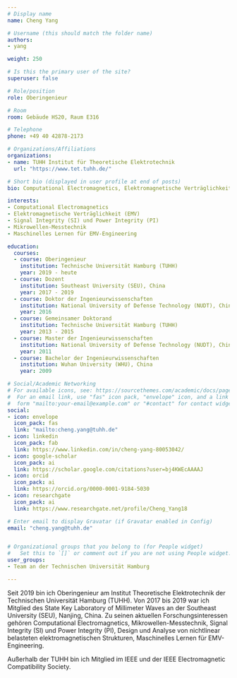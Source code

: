 ```yaml
---
# Display name
name: Cheng Yang

# Username (this should match the folder name)
authors:
- yang

weight: 250

# Is this the primary user of the site?
superuser: false

# Role/position
role: Oberingenieur

# Room
room: Gebäude HS20, Raum E316

# Telephone
phone: +49 40 42878-2173

# Organizations/Affiliations
organizations:
- name: TUHH Institut für Theoretische Elektrotechnik
  url: "https://www.tet.tuhh.de/"

# Short bio (displayed in user profile at end of posts)
bio: Computational Electromagnetics, Elektromagnetische Verträglichkeit (EMV), Signal Integrity (SI) und Power Integrity (PI), Mikrowellen-Messtechnik, Maschinelles Lernen für EMV-Engineering

interests:
- Computational Electromagnetics
- Elektromagnetische Verträglichkeit (EMV)
- Signal Integrity (SI) und Power Integrity (PI)
- Mikrowellen-Messtechnik
- Maschinelles Lernen für EMV-Engineering

education:
  courses:
  - course: Oberingenieur 
    institution: Technische Universität Hamburg (TUHH)
    year: 2019 - heute
  - course: Dozent 
    institution: Southeast University (SEU), China
    year: 2017 - 2019
  - course: Doktor der Ingenieurwissenschaften
    institution: National University of Defense Technology (NUDT), China
    year: 2016
  - course: Gemeinsamer Doktorand
    institution: Technische Universität Hamburg (TUHH)
    year: 2013 - 2015
  - course: Master der Ingenieurwissenschaften 
    institution: National University of Defense Technology (NUDT), China
    year: 2011
  - course: Bachelor der Ingenieurwissenschaften 
    institution: Wuhan University (WHU), China
    year: 2009 

# Social/Academic Networking
# For available icons, see: https://sourcethemes.com/academic/docs/page-builder/#icons
#  For an email link, use "fas" icon pack, "envelope" icon, and a link in the
#  form "mailto:your-email@example.com" or "#contact" for contact widget.
social:
- icon: envelope
  icon_pack: fas
  link: "mailto:cheng.yang@tuhh.de"
- icon: linkedin
  icon_pack: fab
  link: https://www.linkedin.com/in/cheng-yang-80053042/
- icon: google-scholar
  icon_pack: ai
  link: https://scholar.google.com/citations?user=bj4KWEcAAAAJ
- icon: orcid
  icon_pack: ai
  link: https://orcid.org/0000-0001-9184-5030
- icon: researchgate
  icon_pack: ai
  link: https://www.researchgate.net/profile/Cheng_Yang18

# Enter email to display Gravatar (if Gravatar enabled in Config)
email: "cheng.yang@tuhh.de"


# Organizational groups that you belong to (for People widget)
#   Set this to `[]` or comment out if you are not using People widget.
user_groups:
- Team an der Technischen Universität Hamburg

---
```


Seit 2019 bin ich Oberingenieur am Institut Theoretische Elektrotechnik der Technischen Universität Hamburg (TUHH). Von 2017 bis 2019 war ich Mitglied des State Key Laboratory of Millimeter Waves an der Southeast University (SEU), Nanjing, China. Zu seinen aktuellen Forschungsinteressen gehören Computational Electromagnetics, Mikrowellen-Messtechnik, Signal Integrity (SI) und Power Integrity (PI), Design und Analyse von nichtlinear belasteten elektromagnetischen Strukturen, Maschinelles Lernen für EMV-Engineering.

Außerhalb der TUHH bin ich Mitglied im IEEE und der IEEE Electromagnetic Compatibility Society.







